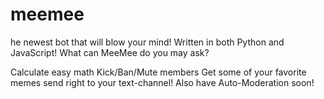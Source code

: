 # meemee
he newest bot that will blow your mind! 
Written in both Python and JavaScript! 
What can MeeMee do you may ask?  

Calculate easy math 
Kick/Ban/Mute members 
Get some of your favorite memes send right to your text-channel! 
Also have Auto-Moderation soon!
